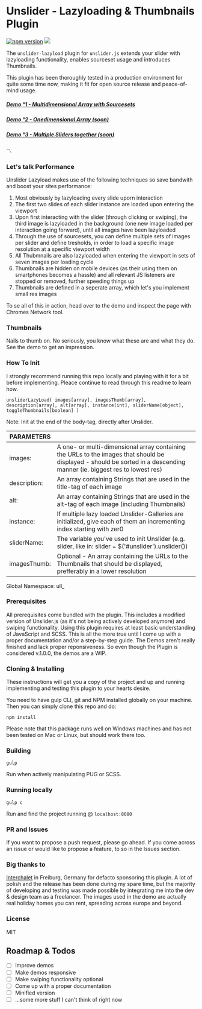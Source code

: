 # Unslider - Lazyloading & Thumbnails Plugin

[![npm version](https://badge.fury.io/js/unslider-lazyload.svg)](https://badge.fury.io/js/unslider-lazyload) [![](https://data.jsdelivr.com/v1/package/npm/unslider-lazyload/badge)](https://www.jsdelivr.com/package/npm/unslider-lazyload)

The `unslider-lazyload` plugin for `unslider.js` extends your slider with lazyloading functionality, enables sourceset usage and introduces Thumbnails.

This plugin has been thoroughly tested in a production environment for quite some time now, making it fit for open source release and peace-of-mind usage.

##### [Demo °1 - Multidimensional Array with Sourcesets](https://jsfiddle.net/jarbely/ofbLm6cq/)
##### [Demo °2 - Onedimensional Array (soon)](#)
##### [Demo °3 - Multiple Sliders together (soon)](#)

:part_alternation_mark:

### Let's talk Performance

Unslider Lazyload makes use of the following techniques so save bandwith and boost your sites performance:

1. Most obviously by lazyloading every slide uporn interaction
2. The first two slides of each slider instance are loaded upon entering the viewport
3. Upon first interacting with the slider (through clicking or swiping), the third image is lazyloaded in the background (one new image loaded per interaction going forward), until all images have been lazyloaded
4. Through the use of sourcesets, you can define multiple sets of images per slider and define tresholds, in order to load a specific image resolution at a specific viewport width
5. All Thubmnails are also lazyloaded when entering the viewport in sets of seven images per loading cycle
6. Thumbnails are hidden on mobile devices (as their using them on smartphones becomes a hassle) and all relevant JS listeners are stopped or removed, further speeding things up
7. Thumbnails are defined in a seperate array, which let's you implement small res images

To se all of this in action, head over to the demo and inspect the page with Chromes Network tool.


### Thumbnails

Nails to thumb on. No seriously, you know what these are and what they do. See the demo to get an impression.

### How To Init

I strongly recommend running this repo locally and playing with it for a bit before implementing. Pleace continue to read through this readme to learn how.

`unsliderLazyLoad( images[array], imagesThumb[array], description[array], alt[array], instance[int], sliderName[object], toggleThumbnails[boolean] )`

Note: Init at the end of the body-tag, directly after Unslider.

| PARAMETERS  |  |
| ------------- | ------------- |
images:  | A one- or multi-dimensional array containing the URLs to the images that should be displayed - should be sorted in a descending manner (ie. biggest res to lowest res)
description:  | An array containing Strings that are used in the title-tag of each image
alt:  | An array containing Strings that are used in the alt-tag of each image (including Thumbnails)
instance:  | If multiple lazy loaded Unslider-Galleries are initialized, give each of them an incrementing index starting with zer0
sliderName:  | The variable you've used to init Unslider (e.g. slider, like in: slider = $('#unslider').unslider())
imagesThumb:  | Optional - An array containing the URLs to the Thumbnails that should be displayed, prefferably in a lower resolution

Global Namespace: ull_

### Prerequisites

All prerequisites come bundled with the plugin. This includes a modified version of Unslider.js (as it's not being actively developed anymore) and swiping functionality. Using this plugin requires at least basic understanding of JavaScript and SCSS. This is all the more true until I come up with a proper documentation and/or a step-by-step guide. The Demos aren't really finished and lack proper reponsiveness. So even though the Plugin is considered v.1.0.0, the demos are a WIP.

### Cloning & Installing

These instructions will get you a copy of the project and up and running implementing and testing this plugin to your hearts desire.

You need to have gulp CLI, git and NPM installed globally on your machine. Then you can simply clone this repo and do:

```
npm install
```

Please note that this package runs well on Windows machines and has not been tested on Mac or Linux, but should work there too.

### Building

```
gulp
```

Run when actively manipulating PUG or SCSS.

### Running locally

```
gulp c
```

Run and find the project running @ `localhost:8080`

### PR and Issues

If you want to propose a push request, please go ahead. If you come across an issue or would like to propose a feature, to so in the Issues section.

### Big thanks to

[Interchalet](https://www.interchalet.de/) in Freiburg, Germany for defacto sponsoring this plugin.
A lot of polish and the release has been done during my spare time, but the majority of developing and testing was made possible by integrating me into the dev & design team as a freelancer.
The images used in the demo are actually real holiday homes you can rent, spreading across europe and beyond.

### License

MIT

## Roadmap & Todos

- [ ] Improve demos
- [ ] Make demos responsive
- [ ] Make swiping functionality optional
- [ ] Come up with a proper documentation
- [ ] Minified version
- [ ] ...some more stuff I can't think of right now
